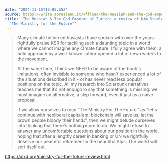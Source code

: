 ```yaml
---
date: '2024-11-15T16:05:55Z'
source: https://write.apreslanu.it/offload/the-messiah-and-the-god-emperor-of-zurich-a-review-of-kim-stanley-robinsons
title: 'The Messiah & The God-Emperor of Zurich: a review of Kim Stanley Robinson''s
  "The Ministry for the Future"'
---
```


> Many climate fiction enthusiasts I have spoken with over the years rightfully praise KSR for tackling such a daunting topic in a world where we cannot imagine any climate future. I fully agree with them: a bold approach by a well-known author opened a lot of new readers to the movement.
>
> At the same time, I think we NEED to be aware of the book's limitations, often invisible to someone who hasn't experienced a lot of the situations described in it - or has never read less popular positions on the topic. All my research into Solarpunk narratives teaches me that it’s not enough to say that something is missing: we must imagine an alternative, a step forward, even if just as a naive proposal.
>
> If we allow ourselves to read "The Ministry For The Future'' as "let's continue with neoliberal capitalism; blockchain will save us; let the brown people bloody their hands", then we might delude ourselves into thinking that there's nothing more to do. We might refuse to answer any uncomfortable questions about our position in the world, hoping that after a lengthy career in banking or UN we rightfully deserve our peaceful retirement in the beautiful Alps. The world will sort itself out.

https://alxd.org/ministry-for-the-future-review.html